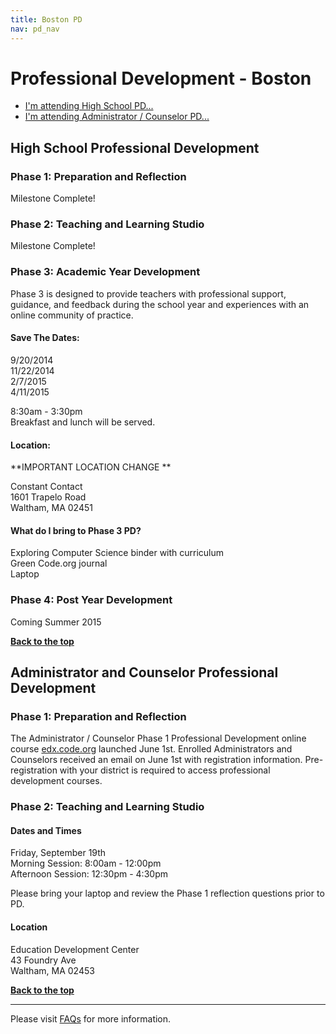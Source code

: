```yaml
---
title: Boston PD
nav: pd_nav
---
```

<a id="top"></a>

# Professional Development - Boston

- [I'm attending High School PD...](#hs)
- [I'm attending Administrator / Counselor PD...](#admin)

<a id="hs"></a>

## High School Professional Development

### Phase 1: Preparation and Reflection

Milestone Complete!

### Phase 2: Teaching and Learning Studio

Milestone Complete!

### Phase 3: Academic Year Development
Phase 3 is designed to provide teachers with professional support, guidance, and feedback during the school year and experiences with an online community of practice.

#### Save The Dates:
9/20/2014
<br />
11/22/2014
<br />
2/7/2015
<br />
4/11/2015

8:30am - 3:30pm
<br />
Breakfast and lunch will be served. 

#### Location: ####

**IMPORTANT LOCATION CHANGE **

Constant Contact
<br />
1601 Trapelo Road
<br />
Waltham, MA 02451

#### What do I bring to Phase 3 PD? ####
Exploring Computer Science binder with curriculum
<br />
Green Code.org journal
<br />
Laptop

### Phase 4: Post Year Development
Coming Summer 2015 

[**Back to the top**](#top)


<a id="admin"></a>
## Administrator and Counselor Professional Development

### Phase 1: Preparation and Reflection
The Administrator / Counselor Phase 1 Professional Development online course [edx.code.org](http://edx.code.org) launched June 1st. Enrolled Administrators and Counselors received an email on June 1st with registration information. Pre-registration with your district is required to access professional development courses.

### Phase 2: Teaching and Learning Studio

#### Dates and Times
Friday, September 19th
<br />
Morning Session: 8:00am - 12:00pm
<br />
Afternoon Session: 12:30pm - 4:30pm

Please bring your laptop and review the Phase 1 reflection questions prior to PD.

#### Location

Education Development Center
<br />
43 Foundry Ave
<br />
Waltham, MA 02453 

[**Back to the top**](#top)


----------
Please visit [FAQs](/educate/pd/faq) for more information.

<br />
<br />